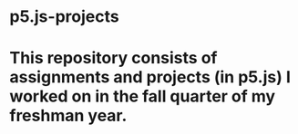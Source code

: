 # p5.js-projects

# This repository consists of assignments and projects (in p5.js) I worked on in the fall quarter of my freshman year.
